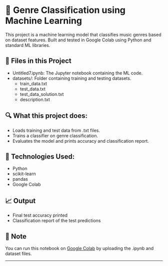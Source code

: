 # 🎵 Genre Classification using Machine Learning

This project is a machine learning model that classifies music genres based on dataset features. Built and tested in Google Colab using Python and standard ML libraries.

## 📂 Files in this Project
- Untitled7.ipynb: The Jupyter notebook containing the ML code.
- datasets/: Folder containing training and testing datasets.
  - train_data.txt
  - test_data.txt
  - test_data_solution.txt
  - description.txt

## 🔍 What this project does:
- Loads training and test data from .txt files.
- Trains a classifier on genre classification.
- Evaluates the model and prints accuracy and classification report.

## 🧠 Technologies Used:
- Python
- scikit-learn
- pandas
- Google Colab

## 📈 Output
- Final test accuracy printed
- Classification report of the test predictions

## 📌 Note
You can run this notebook on [Google Colab](https://colab.research.google.com) by uploading the .ipynb and dataset files.

---
